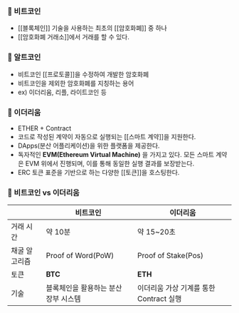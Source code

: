 ### 📌 비트코인
+ [[블록체인]] 기술을 사용하는 최초의 [[암호화폐]] 중 하나
+ [[암호화폐 거래소]]에서 거래를 할 수 있다.

### 📌 알트코인
+ 비트코인 [[프로토콜]]을 수정하여 개발한 암호화폐
+ 비트코인을 제외한 암호화폐를 지칭하는 용어
+ ex) 이더리움, 리플, 라이트코인 등

### 📌 이더리움
+ ETHER + Contract
+ 코드로 작성된 계약이 자동으로 실행되는 [[스마트 계약]]을 지원한다.
+ DApps(분산 어플리케이션)을 위한 플랫폼을 제공한다.
+ 독자적인 **EVM(Ethereum Virtual Machine)** 을 가지고 있다. 모든 스마트 계약은 EVM 위에서 진행되며, 이를 통해 동일한 실행 결과를 보장받는다.
+ ERC 토큰 표준을 기반으로 하는 다양한 [[토큰]]을 호스팅한다.

### 📌 비트코인 vs 이더리움
|               | 비트코인           | 이더리움            |
| ------------- | ------------------ | ------------------- |
| 거래 시간     | 약 10분            | 약 15~20초          |
| 채굴 알고리즘 | Proof of Word(PoW) | Proof of Stake(Pos) |
| 토큰          | **BTC**            | **ETH**             |
| 기술              |블록체인을 활용하는 분산 장부 시스템                    |이더리움 가상 기계를 통한 Contract 실행                     |
